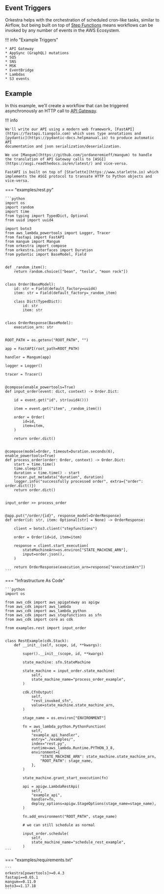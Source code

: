 ## Event Triggers

Orkestra helps with the orchestration of scheduled cron-like tasks,
similar to Airflow, but being built on top of [Step Functions](https://aws.amazon.com/step-functions/)
means workflows can be invoked by any number of events in the AWS Ecosystem.

!!! info "Example Triggers"

    * API Gateway
    * AppSync (GraphQL) mutations
    * SQS
    * SNS
    * MSK
    * EventBridge
    * Lambdas
    * S3 events

## Example

In this example, we'll create a workflow that can be triggered asynchronously an HTTP call to [API Gateway](https://aws.amazon.com/api-gateway/).

!!! info

    We'll write our API using a modern web framework, [FastAPI](https://fastapi.tiangolo.com) which uses type annotations and [pydantic](https://pydantic-docs.helpmanual.io) to produce automatic API
    documentation and json serialization/deserialization.

    We use [Mangum](https://github.com/jordaneremieff/mangum) to handle the translation of API Gateway calls to [ASGI](https://asgi.readthedocs.io/en/latest/) and vice-versa.

    FastAPI is built on top of [Starlette](https://www.starlette.io) which implements the ASGI protocol to transate HTTP to Python objects and vice-versa.

=== "examples/rest.py"

    ```python
    import os
    import random
    import time
    from typing import TypedDict, Optional
    from uuid import uuid4

    import boto3
    from aws_lambda_powertools import Logger, Tracer
    from fastapi import FastAPI
    from mangum import Mangum
    from orkestra import compose
    from orkestra.interfaces import Duration
    from pydantic import BaseModel, Field


    def _random_item():
        return random.choice(["bean", "tesla", "moon rock"])


    class Order(BaseModel):
        id: str = Field(default_factory=uuid4)
        item: str = Field(default_factory=_random_item)

        class Dict(TypedDict):
            id: str
            item: str


    class OrderResponse(BaseModel):
        execution_arn: str


    ROOT_PATH = os.getenv("ROOT_PATH", "")

    app = FastAPI(root_path=ROOT_PATH)

    handler = Mangum(app)

    logger = Logger()

    tracer = Tracer()


    @compose(enable_powertools=True)
    def input_order(event: dict, context) -> Order.Dict:

        id = event.get("id", str(uuid4()))

        item = event.get("item", _random_item())

        order = Order(
            id=id,
            item=item,
        )

        return order.dict()


    @compose(model=Order, timeout=Duration.seconds(6), enable_powertools=True)
    def process_order(order: Order, context) -> Order.Dict:
        start = time.time()
        time.sleep(3)
        duration = time.time() - start
        tracer.put_metadata("duration", duration)
        logger.info("successfully processed order", extra={"order": order.dict()})
        return order.dict()


    input_order >> process_order


    @app.put("/order/{id}", response_model=OrderResponse)
    def order(id: str, item: Optional[str] = None) -> OrderResponse:

        client = boto3.client("stepfunctions")

        order = Order(id=id, item=item)

        response = client.start_execution(
            stateMachineArn=os.environ["STATE_MACHINE_ARN"],
            input=order.json(),
        )

        return OrderResponse(execution_arn=response["executionArn"])
    ```

=== "Infrastructure As Code"

    ```python
    import os

    from aws_cdk import aws_apigateway as apigw
    from aws_cdk import aws_lambda
    from aws_cdk import aws_lambda_python
    from aws_cdk import aws_stepfunctions as sfn
    from aws_cdk import core as cdk

    from examples.rest import input_order


    class RestExample(cdk.Stack):
        def __init__(self, scope, id, **kwargs):

            super().__init__(scope, id, **kwargs)

            state_machine: sfn.StateMachine

            state_machine = input_order.state_machine(
                self,
                state_machine_name="process_order_example",
            )

            cdk.CfnOutput(
                self,
                "rest_invoked_sfn",
                value=state_machine.state_machine_arn,
            )

            stage_name = os.environ["ENVIRONMENT"]

            fn = aws_lambda_python.PythonFunction(
                self,
                "example_api_handler",
                entry="./examples/",
                index="rest.py",
                runtime=aws_lambda.Runtime.PYTHON_3_8,
                environment={
                    "STATE_MACHINE_ARN": state_machine.state_machine_arn,
                    "ROOT_PATH": stage_name,
                },
            )

            state_machine.grant_start_execution(fn)

            api = apigw.LambdaRestApi(
                self,
                "example_api",
                handler=fn,
                deploy_options=apigw.StageOptions(stage_name=stage_name),
            )

            fn.add_environment("ROOT_PATH", stage_name)

            # we can still schedule as normal

            input_order.schedule(
                self,
                state_machine_name="schedule_rest_example",
            )
    ```

=== "examples/requirements.txt"

    ```
    orkestra[powertools]>=0.4.3
    fastapi==0.65.1
    mangum==0.11.0
    boto3==1.17.18
    ```

